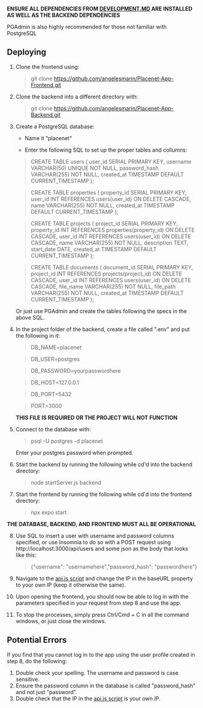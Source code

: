 **ENSURE ALL DEPENDENCIES FROM [DEVELOPMENT.MD](/Development.md) ARE INSTALLED AS WELL AS THE BACKEND DEPENDENCIES**

PGAdmin is also highly recommended for those not familiar with PostgreSQL

## Deploying

1. Clone the frontend using: 

   > git clone https://github.com/angelesmarin/Placenet-App-Frontend.git

2. Clone the backend into a different directory with:

    > git clone https://github.com/angelesmarin/Placenet-App-Backend.git 

3. Create a PostgreSQL database:

    - Name it "placenet"

    - Enter the following SQL to set up the proper tables and collumns:
    
    >  CREATE TABLE users (
    user_id SERIAL PRIMARY KEY,
    username VARCHAR(50) UNIQUE NOT NULL,
    password_hash VARCHAR(255) NOT NULL,
    created_at TIMESTAMP DEFAULT CURRENT_TIMESTAMP
    );

    > CREATE TABLE properties (
    property_id SERIAL PRIMARY KEY,
    user_id INT REFERENCES users(user_id) ON DELETE CASCADE,
    name VARCHAR(255) NOT NULL,
    created_at TIMESTAMP DEFAULT CURRENT_TIMESTAMP
    );

    > CREATE TABLE projects (
    project_id SERIAL PRIMARY KEY,
    property_id INT REFERENCES properties(property_id) ON DELETE CASCADE,
    user_id INT REFERENCES users(user_id) ON DELETE CASCADE,
    name VARCHAR(255) NOT NULL,
    description TEXT,
    start_date DATE,
    created_at TIMESTAMP DEFAULT CURRENT_TIMESTAMP
    );

    > CREATE TABLE documents (
    document_id SERIAL PRIMARY KEY,
    project_id INT REFERENCES projects(project_id) ON DELETE CASCADE,
    user_id INT REFERENCES users(user_id) ON DELETE CASCADE,
    file_name VARCHAR(255) NOT NULL,
    file_path VARCHAR(255) NOT NULL,
    created_at TIMESTAMP DEFAULT CURRENT_TIMESTAMP
    );

    Or just use PGAdmin and create the tables following the specs in the above SQL.

4. In the project folder of the backend, create a file called ".env" and put the following in it:
    > DB_NAME=placenet

    > DB_USER=postgres

    > DB_PASSWORD=yourpasswordhere

    > DB_HOST=127.0.0.1

    > DB_PORT=5432

    > PORT=3000

    **THIS FILE IS REQUIRED OR THE PROJECT WILL NOT FUNCTION**

5. Connect to the database with:

    > psql -U postgres -d placenet

    Enter your postgres password when prompted.

6. Start the backend by running the following while cd'd into the backend directory:

    > node startServer.js backend

7. Start the frontend by running the following while cd'd into the frontend directory:

    > npx expo start

**THE DATABASE, BACKEND, AND FRONTEND MUST ALL BE OPERATIONAL**

8. Use SQL to insert a user with username and password columns specified, or use Insomnia to do so with a POST request using http://localhost:3000/api/users and some json as the body that looks like this:

    >  {"username": "usernamehere","password_hash": "passwordhere"}

9. Navigate to the [api.js script](..\API\api.js) and change the IP in the baseURL property to your own IP (keep it otherwise the same).

10. Upon opening the frontend, you should now be able to log in with the parameters specified in your request from step 8 and use the app.

11. To stop the processes, simply press Ctrl/Cmd + C in all the command windows, or just close the windows.

## Potential Errors

If you find that you cannot log in to the app using the user profile created in step 8, do the following:

1. Double check your spelling. The username and password is case sensitive.
2. Ensure the password column in the database is called "password_hash" and not just "password".
3. Double check that the IP in the [api.js script](..\API\api.js) is your own IP.